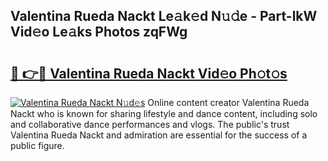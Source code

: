 ## Valentina Rueda Nackt Le𝚊k𝚎d N𝚞𝚍e - Part-lkW Vid𝚎o Le𝚊ks Photos zqFWg

# <h2><a href="http://fb76lup.evod.top/?m=Valentina+Rueda+Nackt">🔗 👉🔴 Valentina Rueda Nackt Vid𝚎o Ph𝚘t𝚘s</a></h2>

[![Valentina Rueda Nackt N𝚞d𝚎s](https://i.imgur.com/8V9OHl7.gif)](http://fb76lup.evod.top/?m=Valentina+Rueda+Nackt)
Online content creator Valentina Rueda Nackt who is known for sharing lifestyle and dance content, including solo and collaborative dance performances and vlogs. The public's trust Valentina Rueda Nackt and admiration are essential for the success of a public figure. 
